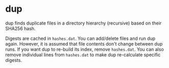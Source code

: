 # dup

dup finds duplicate files in a directory hierarchy (recursive) based
on their SHA256 hash.

Digests are cached in `hashes.dat`. You can add/delete files and run
dup again. However, it is assumed that file contents don't change
between dup runs. If you want dup to re-build its index, remove
`hashes.dat`. You can also remove individual lines from `hashes.dat`
to make dup re-calculate specific digests.
